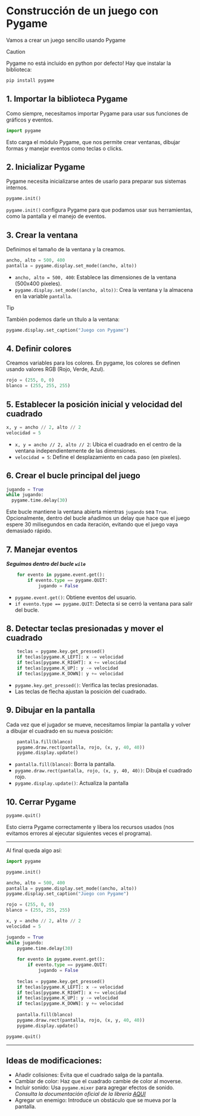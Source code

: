 # Construcción de un juego con Pygame

Vamos a crear un juego sencillo usando Pygame

> [!CAUTION]
> Pygame no está incluido en python por defecto! Hay que instalar la biblioteca:
> ```bash
> pip install pygame
> ```

## 1. Importar la biblioteca Pygame
Como siempre, necesitamos importar Pygame para usar sus funciones de gráficos y eventos.

```python
import pygame
```

Esto carga el módulo Pygame, que nos permite crear ventanas, dibujar formas y manejar eventos como teclas o clicks.

## 2. Inicializar Pygame
Pygame necesita inicializarse antes de usarlo para preparar sus sistemas internos.

```python
pygame.init()
```

`pygame.init()` configura Pygame para que podamos usar sus herramientas, como la pantalla y el manejo de eventos.

## 3. Crear la ventana
Definimos el tamaño de la ventana y la creamos.

```python
ancho, alto = 500, 400
pantalla = pygame.display.set_mode((ancho, alto))
```

- `ancho, alto = 500, 400`: Establece las dimensiones de la ventana (500x400 píxeles).
- `pygame.display.set_mode((ancho, alto))`: Crea la ventana y la almacena en la variable `pantalla`.

> [!TIP]
> También podemos darle un título a la ventana:
> ```python
> pygame.display.set_caption("Juego con Pygame")
> ```

## 4. Definir colores
Creamos variables para los colores. En pygame, los colores se definen usando valores RGB (Rojo, Verde, Azul).

```python
rojo = (255, 0, 0)
blanco = (255, 255, 255)
```

## 5. Establecer la posición inicial y velocidad del cuadrado

```python
x, y = ancho // 2, alto // 2
velocidad = 5
```

- `x, y = ancho // 2, alto // 2`: Ubica el cuadrado en el centro de la ventana independientemente de las dimensiones.
- `velocidad = 5`: Define el desplazamiento en cada paso (en pixeles).

## 6. Crear el bucle principal del juego

```python
jugando = True
while jugando:
  pygame.time.delay(30)
```

Este bucle mantiene la ventana abierta mientras `jugando` sea `True`.
Opcionalmente, dentro del bucle añadimos un delay que hace que el juego espere 30 milisegundos en cada iteración, evitando que el juego vaya demasiado rápido.

## 7. Manejar eventos
***Seguimos dentro del bucle ```wile```***
```python
    for evento in pygame.event.get():
        if evento.type == pygame.QUIT:
            jugando = False
```

- `pygame.event.get()`: Obtiene eventos del usuario.
- `if evento.type == pygame.QUIT`: Detecta si se cerró la ventana para salir del bucle.

## 8. Detectar teclas presionadas y mover el cuadrado

```python
    teclas = pygame.key.get_pressed()
    if teclas[pygame.K_LEFT]: x -= velocidad
    if teclas[pygame.K_RIGHT]: x += velocidad
    if teclas[pygame.K_UP]: y -= velocidad
    if teclas[pygame.K_DOWN]: y += velocidad
```

- `pygame.key.get_pressed()`: Verifica las teclas presionadas.
- Las teclas de flecha ajustan la posición del cuadrado.

## 9. Dibujar en la pantalla
Cada vez que el jugador se mueve, necesitamos limpiar la pantalla y volver a dibujar el cuadrado en su nueva posición:

```python
    pantalla.fill(blanco)
    pygame.draw.rect(pantalla, rojo, (x, y, 40, 40))
    pygame.display.update()
```

- `pantalla.fill(blanco)`: Borra la pantalla.
- `pygame.draw.rect(pantalla, rojo, (x, y, 40, 40))`: Dibuja el cuadrado rojo.
- `pygame.display.update()`: Actualiza la pantalla

## 10. Cerrar Pygame

```python
pygame.quit()
```

Esto cierra Pygame correctamente y libera los recursos usados (nos evitamos errores al ejecutar siguientes veces el programa).

---

Al final queda algo así:
```python
import pygame

pygame.init()

ancho, alto = 500, 400
pantalla = pygame.display.set_mode((ancho, alto))
pygame.display.set_caption("Juego con Pygame")

rojo = (255, 0, 0)
blanco = (255, 255, 255)

x, y = ancho // 2, alto // 2
velocidad = 5

jugando = True
while jugando:
    pygame.time.delay(30)
    
    for evento in pygame.event.get():
        if evento.type == pygame.QUIT:
            jugando = False
    
    teclas = pygame.key.get_pressed()
    if teclas[pygame.K_LEFT]: x -= velocidad
    if teclas[pygame.K_RIGHT]: x += velocidad
    if teclas[pygame.K_UP]: y -= velocidad
    if teclas[pygame.K_DOWN]: y += velocidad
    
    pantalla.fill(blanco)
    pygame.draw.rect(pantalla, rojo, (x, y, 40, 40))
    pygame.display.update()

pygame.quit()
```

---

## Ideas de modificaciones:
- Añadir colisiones: Evita que el cuadrado salga de la pantalla.
- Cambiar de color: Haz que el cuadrado cambie de color al moverse.
- Incluir sonido: Usa ```pygame.mixer``` para agregar efectos de sonido. *Consulta la documentación oficial de la librería [AQUI](https://www.pygame.org/docs/ref/mixer.html)*
- Agregar un enemigo: Introduce un obstáculo que se mueva por la pantalla.
